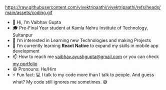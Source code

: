 https://raw.githubusercontent.com/vivektripaathi/vivektripaathi/refs/heads/main/assets/coding.gif
- 👋 Hi, I’m Vaibhav Gupta
- 🎓 Pre-Final Year student at Kamla Nehru Institute of Technology, Sultanpur
- 👀 I’m interested in Learning new Technologies and making Projects
- 🌱 I’m currently learning **React Native** to expand my skills in mobile app development
- 📫 How to reach me vaibhav.ayushgupta@gmail.com or you can check [my portfolio](https://vaibhavgupta-portfolio.vercel.app/)
- 😄 Pronouns: He/Him
- ⚡ Fun fact: 💻 I talk to my code more than I talk to people. And guess what? My code still ignores me sometimes. 😅  

<!---
vaibhavgupta4444/vaibhavgupta4444 is a ✨ special ✨ repository because its `README.md` (this file) appears on your GitHub profile.
You can click the Preview link to take a look at your changes.
--->
